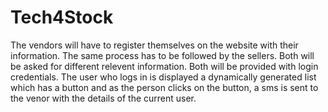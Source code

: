 # Tech4Stock
The vendors will have to register themselves on the website with their information. The same process has to be followed by the sellers.
Both will be asked for different relevent information. Both will be provided with login credentials. The user who logs in is displayed a 
dynamically generated list which has a button and as the person clicks on the button, a sms is sent to the venor with the details of the 
current user.
